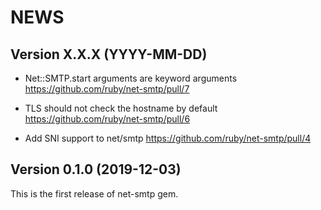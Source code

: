 # NEWS

## Version X.X.X (YYYY-MM-DD)

* Net::SMTP.start arguments are keyword arguments <https://github.com/ruby/net-smtp/pull/7>

* TLS should not check the hostname by default <https://github.com/ruby/net-smtp/pull/6>

* Add SNI support to net/smtp <https://github.com/ruby/net-smtp/pull/4>

## Version 0.1.0 (2019-12-03)

This is the first release of net-smtp gem.
